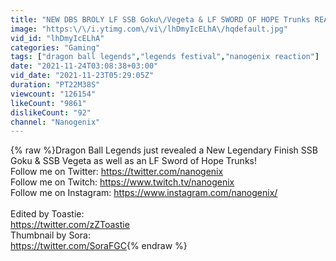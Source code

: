 ```yaml
---
title: "NEW DBS BROLY LF SSB Goku\/Vegeta & LF SWORD OF HOPE Trunks REACTION on Dragon Ball Legends Reveal!"
image: "https:\/\/i.ytimg.com\/vi\/lhDmyIcELhA\/hqdefault.jpg"
vid_id: "lhDmyIcELhA"
categories: "Gaming"
tags: ["dragon ball legends","legends festival","nanogenix reaction"]
date: "2021-11-24T03:08:38+03:00"
vid_date: "2021-11-23T05:29:05Z"
duration: "PT22M38S"
viewcount: "126154"
likeCount: "9861"
dislikeCount: "92"
channel: "Nanogenix"
---
```

{% raw %}Dragon Ball Legends just revealed a New Legendary Finish SSB Goku &amp; SSB Vegeta as well as an LF Sword of Hope Trunks!<br />Follow me on Twitter: <a rel="nofollow" target="blank" href="https://twitter.com/nanogenix">https://twitter.com/nanogenix</a><br />Follow me on Twitch: <a rel="nofollow" target="blank" href="https://www.twitch.tv/nanogenix">https://www.twitch.tv/nanogenix</a><br />Follow me on Instagram: <a rel="nofollow" target="blank" href="https://www.instagram.com/nanogenix/">https://www.instagram.com/nanogenix/</a><br /><br />Edited by Toastie:<br /><a rel="nofollow" target="blank" href="https://twitter.com/zZToastie">https://twitter.com/zZToastie</a><br />Thumbnail by Sora:<br /><a rel="nofollow" target="blank" href="https://twitter.com/SoraFGC">https://twitter.com/SoraFGC</a>{% endraw %}
